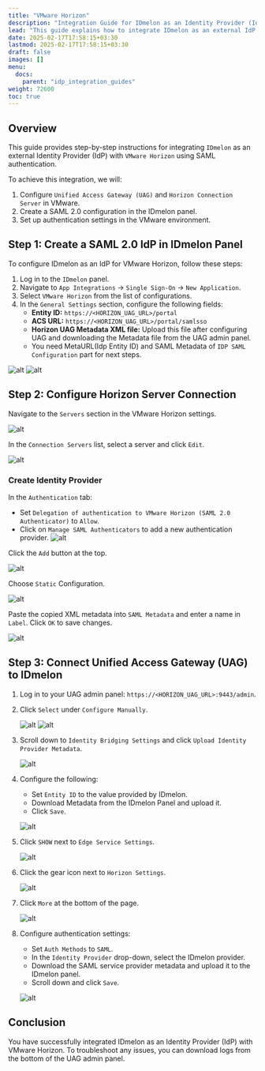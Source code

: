 ```yaml
---
title: "VMware Horizon"
description: "Integration Guide for IDmelon as an Identity Provider (IdP) with VMware Horizon."
lead: "This guide explains how to integrate IDmelon as an external IdP for VMware Horizon using SAML authentication."
date: 2025-02-17T17:58:15+03:30
lastmod: 2025-02-17T17:58:15+03:30
draft: false
images: []
menu:
  docs:
    parent: "idp_integration_guides"
weight: 72600
toc: true
---
```


## Overview

This guide provides step-by-step instructions for integrating `IDmelon` as an external Identity Provider (IdP) with `VMware Horizon` using SAML authentication.

To achieve this integration, we will:

1. Configure `Unified Access Gateway (UAG)` and `Horizon Connection Server` in VMware.
2. Create a SAML 2.0 configuration in the IDmelon panel.
3. Set up authentication settings in the VMware environment.

## Step 1: Create a SAML 2.0 IdP in IDmelon Panel

To configure IDmelon as an IdP for VMware Horizon, follow these steps:

1. Log in to the `IDmelon` panel.
2. Navigate to `App Integrations` → `Single Sign-On` → `New Application`.
3. Select `VMware Horizon` from the list of configurations.
4. In the `General Settings` section, configure the following fields:
   - **Entity ID:** `https://<HORIZON_UAG_URL>/portal`
   - **ACS URL:** `https://<HORIZON_UAG_URL>/portal/samlsso`
   - **Horizon UAG Metadata XML file:** Upload this file after configuring UAG and downloading the Metadata file from the UAG admin panel.
   - You need MetaURL(Idp Entity ID) and SAML Metadata of `IDP SAML Configuration` part for next steps.

![alt](/images/vendor/sso/vmware_horizon/idmelon_01.png)
![alt](/images/vendor/sso/vmware_horizon/idmelon_02.png)

## Step 2: Configure Horizon Server Connection

Navigate to the `Servers` section in the VMware Horizon settings.

   ![alt](/images/vendor/sso/vmware_horizon/vmware_01.png)

In the `Connection Servers` list, select a server and click `Edit`.

   ![alt](/images/vendor/sso/vmware_horizon/vmware_02.png)

### Create Identity Provider

In the `Authentication` tab:

- Set `Delegation of authentication to VMware Horizon (SAML 2.0 Authenticator)` to `Allow`.
- Click on `Manage SAML Authenticators` to add a new authentication provider.
![alt](/images/vendor/sso/vmware_horizon/vmware_03.png)

Click the `Add` button at the top.

   ![alt](/images/vendor/sso/vmware_horizon/vmware_04.png)

Choose `Static` Configuration.

   ![alt](/images/vendor/sso/vmware_horizon/vmware_05.png)

Paste the copied XML metadata into `SAML Metadata` and enter a name in `Label`.
Click `OK` to save changes.

   ![alt](/images/vendor/sso/vmware_horizon/vmware_06.png)

## Step 3: Connect Unified Access Gateway (UAG) to IDmelon

1. Log in to your UAG admin panel: `https://<HORIZON_UAG_URL>:9443/admin`.
2. Click `Select` under `Configure Manually`.

   ![alt](/images/vendor/sso/vmware_horizon/uag_01.png)
   ![alt](/images/vendor/sso/vmware_horizon/uag_02.png)

3. Scroll down to `Identity Bridging Settings` and click `Upload Identity Provider Metadata`.

   ![alt](/images/vendor/sso/vmware_horizon/uag_03.png)

4. Configure the following:
   - Set `Entity ID` to the value provided by IDmelon.
   - Download Metadata from the IDmelon Panel and upload it.
   - Click `Save`.

   ![alt](/images/vendor/sso/vmware_horizon/uag_04.png)

5. Click `SHOW` next to `Edge Service Settings`.

   ![alt](/images/vendor/sso/vmware_horizon/uag_05.png)

6. Click the gear icon next to `Horizon Settings`.

   ![alt](/images/vendor/sso/vmware_horizon/uag_06.png)

7. Click `More` at the bottom of the page.

   ![alt](/images/vendor/sso/vmware_horizon/uag_07.png)

8. Configure authentication settings:
   - Set `Auth Methods` to `SAML`.
   - In the `Identity Provider` drop-down, select the IDmelon provider.
   - Download the SAML service provider metadata and upload it to the IDmelon panel.
   - Scroll down and click `Save`.

   ![alt](/images/vendor/sso/vmware_horizon/uag_08.png)

## Conclusion

You have successfully integrated IDmelon as an Identity Provider (IdP) with VMware Horizon. To troubleshoot any issues, you can download logs from the bottom of the UAG admin panel.
